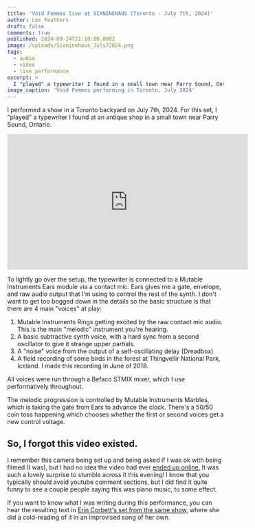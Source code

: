 ```yaml
---
title: 'Void Femmes live at SIXNINEHAUS (Toronto - July 7th, 2024)'
author: Lex Feathers
draft: false
comments: true
published: 2024-09-24T21:10:00.000Z
image: /uploads/Sixninehaus_July72024.png
tags:
  - audio
  - video
  - live performance
excerpt: >
  I "played" a typewriter I found in a small town near Parry Sound, Ontario.
image_caption: 'Void Femmes performing in Toronto, July 2024'
---
```

I performed a show in a Toronto backyard on July 7th, 2024. For this set, I "played" a typewriter I found at an antique shop in a small town near Parry Sound, Ontario.

<iframe width="560" height="315" src="https://www.youtube.com/embed/kPHvYGXmHmY?si=b-5vo31MYHEybaio" title="YouTube video player" frameborder="0" allow="accelerometer; autoplay; clipboard-write; encrypted-media; gyroscope; picture-in-picture; web-share" referrerpolicy="strict-origin-when-cross-origin" allowfullscreen></iframe>

To lightly go over the setup, the typewriter is connected to a Mutable Instruments Ears module via a contact mic. Ears gives me a gate, envelope, and raw audio output that I'm using to control the rest of the synth. I don't want to get too bogged down in the details so the basic structure is that there are 4 main "voices" at play:

1. Mutable Instruments Rings getting excited by the raw contact mic audio. This is the main "melodic" instrument you're hearing.
2. A basic subtractive synth voice, with a hard sync from a second oscillator to give it strange upper partials.
3. A "noise" voice from the output of a self-oscillating delay (Dreadbox)
4. A field recording of some birds in the forest at Thingvellir National Park, Iceland. I made this recording in June of 2018. 

All voices were run through a Befaco STMIX mixer, which I use performatively throughout.

The melodic progression is controlled by Mutable Instruments Marbles, which is taking the gate from Ears to advance the clock. There's a 50/50 coin toss happening which chooses whether the first or second voices get a new control voltage.

## So, I forgot this video existed.

I remember this camera being set up and being asked if I was ok with being filmed (I was), but I had no idea the video had ever [ended up online.](https://www.youtube.com/watch?v=kPHvYGXmHmY) It was such a lovely surprise to stumble across it this evening! I know that you typically should avoid youtube comment sections, but I did find it quite funny to see a couple people saying this was piano music, to some effect.

If you want to know what I was writing during this performance, you can hear the resulting text in [Erin Corbett's set from the same show,](https://www.youtube.com/watch?v=ScNfa3Q16NU) where she did a cold-reading of it in an improvised song of her own.

